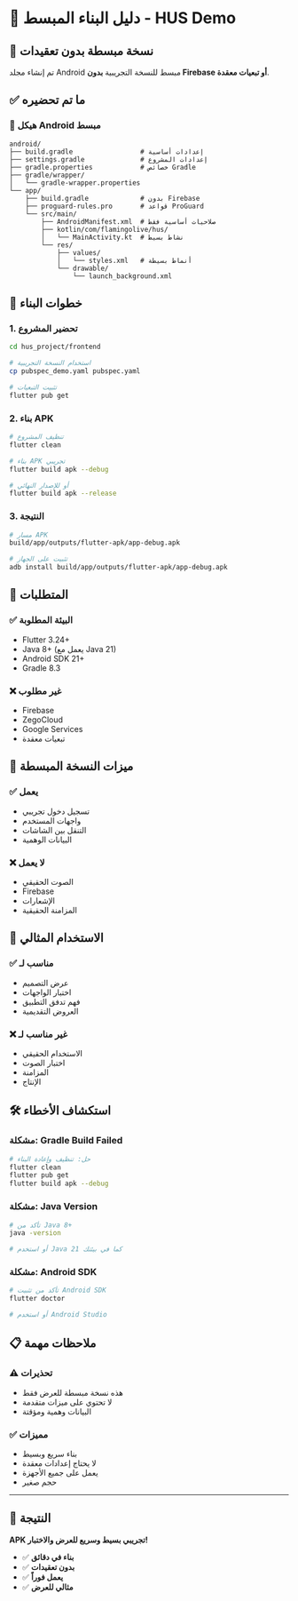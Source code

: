 # 📱 دليل البناء المبسط - HUS Demo

## 🎯 نسخة مبسطة بدون تعقيدات

تم إنشاء مجلد Android مبسط للنسخة التجريبية **بدون Firebase أو تبعيات معقدة**.

## ✅ ما تم تحضيره

### 📁 **هيكل Android مبسط**
```
android/
├── build.gradle                 # إعدادات أساسية
├── settings.gradle              # إعدادات المشروع
├── gradle.properties            # خصائص Gradle
├── gradle/wrapper/
│   └── gradle-wrapper.properties
└── app/
    ├── build.gradle             # بدون Firebase
    ├── proguard-rules.pro       # قواعد ProGuard
    └── src/main/
        ├── AndroidManifest.xml  # صلاحيات أساسية فقط
        ├── kotlin/com/flamingolive/hus/
        │   └── MainActivity.kt  # نشاط بسيط
        └── res/
            ├── values/
            │   └── styles.xml   # أنماط بسيطة
            └── drawable/
                └── launch_background.xml
```

## 🚀 خطوات البناء

### 1. **تحضير المشروع**
```bash
cd hus_project/frontend

# استخدام النسخة التجريبية
cp pubspec_demo.yaml pubspec.yaml

# تثبيت التبعيات
flutter pub get
```

### 2. **بناء APK**
```bash
# تنظيف المشروع
flutter clean

# بناء APK تجريبي
flutter build apk --debug

# أو للإصدار النهائي
flutter build apk --release
```

### 3. **النتيجة**
```bash
# مسار APK
build/app/outputs/flutter-apk/app-debug.apk

# تثبيت على الجهاز
adb install build/app/outputs/flutter-apk/app-debug.apk
```

## 🔧 المتطلبات

### ✅ **البيئة المطلوبة**
- Flutter 3.24+
- Java 8+ (يعمل مع Java 21)
- Android SDK 21+
- Gradle 8.3

### ❌ **غير مطلوب**
- Firebase
- ZegoCloud
- Google Services
- تبعيات معقدة

## 📱 ميزات النسخة المبسطة

### ✅ **يعمل**
- تسجيل دخول تجريبي
- واجهات المستخدم
- التنقل بين الشاشات
- البيانات الوهمية

### ❌ **لا يعمل**
- الصوت الحقيقي
- Firebase
- الإشعارات
- المزامنة الحقيقية

## 🎯 الاستخدام المثالي

### ✅ **مناسب لـ**
- عرض التصميم
- اختبار الواجهات
- فهم تدفق التطبيق
- العروض التقديمية

### ❌ **غير مناسب لـ**
- الاستخدام الحقيقي
- اختبار الصوت
- المزامنة
- الإنتاج

## 🛠️ استكشاف الأخطاء

### مشكلة: Gradle Build Failed
```bash
# حل: تنظيف وإعادة البناء
flutter clean
flutter pub get
flutter build apk --debug
```

### مشكلة: Java Version
```bash
# تأكد من Java 8+
java -version

# أو استخدم Java 21 كما في بيئتك
```

### مشكلة: Android SDK
```bash
# تأكد من تثبيت Android SDK
flutter doctor

# أو استخدم Android Studio
```

## 📋 ملاحظات مهمة

### ⚠️ **تحذيرات**
- هذه نسخة مبسطة للعرض فقط
- لا تحتوي على ميزات متقدمة
- البيانات وهمية ومؤقتة

### ✅ **مميزات**
- بناء سريع وبسيط
- لا يحتاج إعدادات معقدة
- يعمل على جميع الأجهزة
- حجم صغير

---

## 🎉 النتيجة

**APK تجريبي بسيط وسريع للعرض والاختبار!**

- ✅ **بناء في دقائق**
- ✅ **بدون تعقيدات**
- ✅ **يعمل فوراً**
- ✅ **مثالي للعرض**

